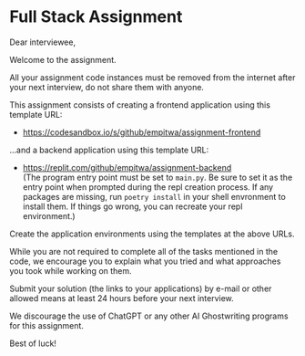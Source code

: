# Full Stack Assignment

Dear interviewee,

Welcome to the assignment.

All your assignment code instances must be removed from the internet after your next interview, do not share them with anyone.

This assignment consists of creating a frontend application using this template URL:
- https://codesandbox.io/s/github/empitwa/assignment-frontend 

...and a backend application using this template URL:

- https://replit.com/github/empitwa/assignment-backend \
  (The program entry point must be set to `main.py`. Be sure to set it as the entry point when prompted during the repl creation process. If any packages are missing, run `poetry install` in your shell envronment to install them. If things go wrong, you can recreate your repl environment.)

Create the application environments using the templates at the above URLs.

While you are not required to complete all of the tasks mentioned in the code, we encourage you to explain what you tried and what approaches you took while working on
them.

Submit your solution (the links to your applications) by e-mail or other allowed means at least 24 hours before your next interview.

We discourage the use of ChatGPT or any other AI Ghostwriting programs for this assignment.

Best of luck!
